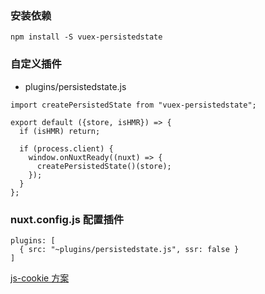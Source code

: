### 安装依赖

```
npm install -S vuex-persistedstate
```

### 自定义插件

- plugins/persistedstate.js

```
import createPersistedState from "vuex-persistedstate";

export default ({store, isHMR}) => {
  if (isHMR) return;

  if (process.client) {
    window.onNuxtReady((nuxt) => {
      createPersistedState()(store);
    });
  }
};
```

### nuxt.config.js 配置插件

```
plugins: [
  { src: "~plugins/persistedstate.js", ssr: false }
]
```

[js-cookie 方案](https://github.com/nuxt/nuxt.js/issues/972)
